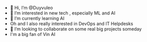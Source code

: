 - 👋 Hi, I’m @Duyvuleo
- 👀 I’m interested in new tech , especially ML and AI
- 🌱 I’m currently learning AI
- Oh and I also really interested in  DevOps and IT Helpdesks
- 💞️ I’m looking to collaborate on some real big projects someday 
- I'm a big fan of Vin AI


<!---
DuyTa506/DuyTa506 is a ✨ special ✨ repository because its `README.md` (this file) appears on your GitHub profile.
You can click the Preview link to take a look at your changes.
--->
